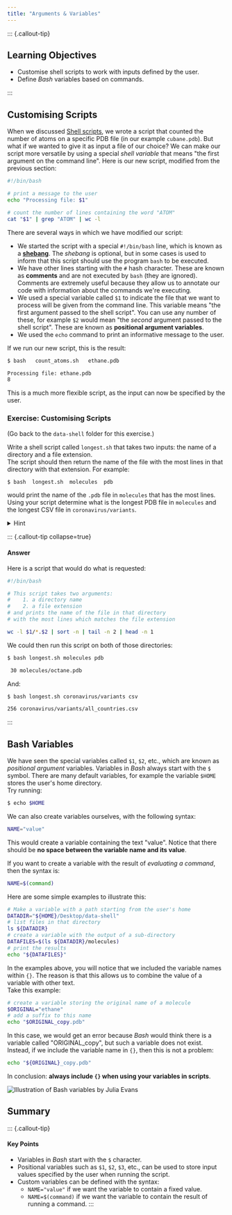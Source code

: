 ```yaml
---
title: "Arguments & Variables"
---
```


::: {.callout-tip}
## Learning Objectives

- Customise shell scripts to work with inputs defined by the user. 
- Define _Bash_ variables based on commands. 

:::


## Customising Scripts

When we discussed [Shell scripts](../01-basics/05-scripts.md), we wrote a script that counted the number of atoms on a specific PDB file (in our example `cubane.pdb`). 
But what if we wanted to give it as input a file of our choice? 
We can make our script more versatile by using a special _shell variable_ that means "the first argument on the command line".
Here is our new script, modified from the previous section:

```bash
#!/bin/bash

# print a message to the user
echo "Processing file: $1"

# count the number of lines containing the word "ATOM"
cat "$1" | grep "ATOM" | wc -l
```

There are several ways in which we have modified our script: 

- We started the script with a special `#!/bin/bash` line, which is known as a [**shebang**](https://en.wikipedia.org/wiki/Shebang_(Unix)). 
  The _shebang_ is optional, but in some cases is used to inform that this script should use the program `bash` to be executed.
- We have other lines starting with the `#` hash character. 
  These are known as **comments** and are not executed by `bash` (they are ignored). 
  Comments are extremely useful because they allow us to annotate our code with information about the commands we're executing. 
- We used a special variable called `$1` to indicate the file that we want to process will be given from the command line. 
  This variable means "the first argument passed to the shell script". 
  You can use any number of these, for example `$2` would mean "the _second_ argument passed to the shell script". 
  These are known as **positional argument variables**.
- We used the `echo` command to print an informative message to the user.

If we run our new script, this is the result: 

```bash
$ bash   count_atoms.sh   ethane.pdb
```

```default
Processing file: ethane.pdb
8
```

This is a much more flexible script, as the input can now be specified by the user. 


### Exercise: Customising Scripts

(Go back to the `data-shell` folder for this exercise.)

Write a shell script called `longest.sh` that takes two inputs: the name of a directory and a file extension.  
The script should then return the name of the file with the most lines in that directory with that extension. For example:

```bash
$ bash  longest.sh  molecules  pdb
```

would print the name of the `.pdb` file in `molecules` that has the most lines.  
Using your script determine what is the longest PDB file in `molecules` and the longest CSV file in `coronavirus/variants`. 

<details><summary>Hint</summary>
First test how you would achieve this on a single file. 
Once you know what commands you could use to do this on a file, you can generalise your script to take user inputs. 
</details>

::: {.callout-tip collapse=true}
#### Answer

Here is a script that would do what is requested: 

```bash
#!/bin/bash

# This script takes two arguments:
#    1. a directory name
#    2. a file extension
# and prints the name of the file in that directory 
# with the most lines which matches the file extension

wc -l $1/*.$2 | sort -n | tail -n 2 | head -n 1
```

We could then run this script on both of those directories: 

```bash
$ bash longest.sh molecules pdb
```

```default
 30 molecules/octane.pdb
```

And:

```bash
$ bash longest.sh coronavirus/variants csv
```

```default
256 coronavirus/variants/all_countries.csv
```

:::


## Bash Variables

We have seen the special variables called `$1`, `$2`, etc., which are known as _positional argument_ variables. 
Variables in _Bash_ always start with the `$` symbol. 
There are many default variables, for example the variable `$HOME` stores the user's home directory.  
Try running: 

```bash
$ echo $HOME
```

We can also create variables ourselves, with the following syntax:

```bash
NAME="value"
```

This would create a variable containing the text "value". 
Notice that there should be **no space between the variable name and its value**. 

If you want to create a variable with the result of _evaluating a command_, then the syntax is:

```bash
NAME=$(command)
```

Here are some simple examples to illustrate this:

```bash
# Make a variable with a path starting from the user's home
DATADIR="${HOME}/Desktop/data-shell"
# list files in that directory
ls ${DATADIR}
# create a variable with the output of a sub-directory
DATAFILES=$(ls ${DATADIR}/molecules)
# print the results
echo "${DATAFILES}"
```

In the examples above, you will notice that we included the variable names within `{}`. 
The reason is that this allows us to combine the value of a variable with other text.  
Take this example: 

```bash
# create a variable storing the original name of a molecule
$ORIGINAL="ethane"
# add a suffix to this name
echo "$ORIGINAL_copy.pdb"
```

In this case, we would get an error because _Bash_ would think there is a variable called "ORIGINAL_copy", but such a variable does not exist. 
Instead, if we include the variable name in `{}`, then this is not a problem: 

```bash
echo "${ORIGINAL}_copy.pdb"
```

In conclusion: **always include `{}` when using your variables in scripts**. 

![Illustration of Bash variables by [Julia Evans](https://wizardzines.com/comics/variables/)](https://wizardzines.com/comics/variables/variables.png)


## Summary 

::: {.callout-tip}
#### Key Points

- Variables in _Bash_ start with the `$` character. 
- Positional variables such as `$1`, `$2`, `$3`, etc., can be used to store input values specified by the user when running the script.
- Custom variables can be defined with the syntax:
  - `NAME="value"` if we want the variable to contain a fixed value.
  - `NAME=$(command)` if we want the variable to contain the result of running a command.
:::